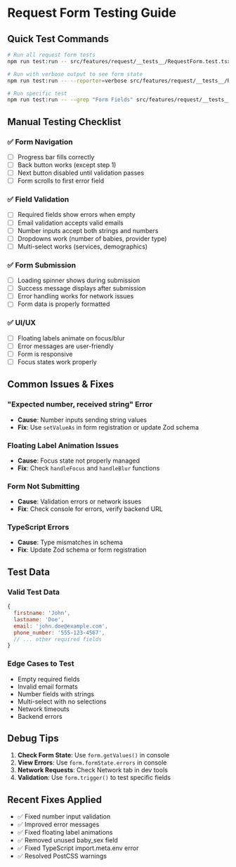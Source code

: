 # Request Form Testing Guide

## Quick Test Commands

```bash
# Run all request form tests
npm run test:run -- src/features/request/__tests__/RequestForm.test.tsx

# Run with verbose output to see form state
npm run test:run -- --reporter=verbose src/features/request/__tests__/RequestForm.test.tsx

# Run specific test
npm run test:run -- --grep "Form Fields" src/features/request/__tests__/RequestForm.test.tsx
```

## Manual Testing Checklist

### ✅ Form Navigation
- [ ] Progress bar fills correctly
- [ ] Back button works (except step 1)
- [ ] Next button disabled until validation passes
- [ ] Form scrolls to first error field

### ✅ Field Validation
- [ ] Required fields show errors when empty
- [ ] Email validation accepts valid emails
- [ ] Number inputs accept both strings and numbers
- [ ] Dropdowns work (number of babies, provider type)
- [ ] Multi-select works (services, demographics)

### ✅ Form Submission
- [ ] Loading spinner shows during submission
- [ ] Success message displays after submission
- [ ] Error handling works for network issues
- [ ] Form data is properly formatted

### ✅ UI/UX
- [ ] Floating labels animate on focus/blur
- [ ] Error messages are user-friendly
- [ ] Form is responsive
- [ ] Focus states work properly

## Common Issues & Fixes

### "Expected number, received string" Error
- **Cause**: Number inputs sending string values
- **Fix**: Use `setValueAs` in form registration or update Zod schema

### Floating Label Animation Issues
- **Cause**: Focus state not properly managed
- **Fix**: Check `handleFocus` and `handleBlur` functions

### Form Not Submitting
- **Cause**: Validation errors or network issues
- **Fix**: Check console for errors, verify backend URL

### TypeScript Errors
- **Cause**: Type mismatches in schema
- **Fix**: Update Zod schema or form registration

## Test Data

### Valid Test Data
```javascript
{
  firstname: 'John',
  lastname: 'Doe',
  email: 'john.doe@example.com',
  phone_number: '555-123-4567',
  // ... other required fields
}
```

### Edge Cases to Test
- Empty required fields
- Invalid email formats
- Number fields with strings
- Multi-select with no selections
- Network timeouts
- Backend errors

## Debug Tips

1. **Check Form State**: Use `form.getValues()` in console
2. **View Errors**: Use `form.formState.errors` in console
3. **Network Requests**: Check Network tab in dev tools
4. **Validation**: Use `form.trigger()` to test specific fields

## Recent Fixes Applied

- ✅ Fixed number input validation
- ✅ Improved error messages
- ✅ Fixed floating label animations
- ✅ Removed unused baby_sex field
- ✅ Fixed TypeScript import.meta.env error
- ✅ Resolved PostCSS warnings 